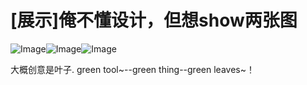 # [展示]俺不懂设计，但想show两张图

![Image](https://attachment.soulteary.com/2008/09/22/268_splash.jpg "Image")![Image](https://attachment.soulteary.com/2008/09/22/269_mainform.jpg "Image")![Image](https://attachment.soulteary.com/2008/09/22/270_backgroud.jpg "Image")

大概创意是叶子. green tool~--green thing--green leaves~！

